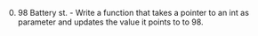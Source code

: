 0. 98 Battery st. - Write a function that takes a pointer to an int as parameter and updates the value it points to to 98. 
